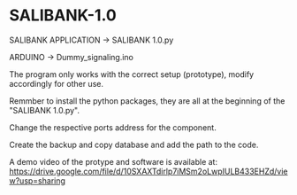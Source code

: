 # SALIBANK-1.0
SALIBANK APPLICATION -> SALIBANK 1.0.py

ARDUINO -> Dummy_signaling.ino

The program only works with the correct setup (prototype), modify accordingly for other use.

Remmber to install the python packages, they are all at the beginning of the "SALIBANK 1.0.py".

Change the respective ports address for the component.

Create the backup and copy database and add the path to the code.

A demo video of the protype and software is available at: https://drive.google.com/file/d/10SXAXTdirlp7iMSm2oLwpIULB433EHZd/view?usp=sharing
